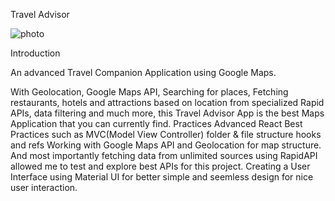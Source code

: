 Travel Advisor

![photo](https://github.com/user-attachments/assets/c68ab278-6b8f-40a4-8dfe-e14ffa6290fa)

Introduction

An advanced Travel Companion Application using Google Maps.

With Geolocation, Google Maps API, Searching for places, Fetching restaurants, hotels and attractions based on location from specialized Rapid APIs, data filtering and much more, this Travel Advisor App is the best Maps Application that you can currently find.
Practices
Advanced React Best Practices such as
MVC(Model View Controller) 
folder & file structure
hooks and refs
Working with Google Maps API and Geolocation for map structure.
And most importantly fetching data from unlimited sources using RapidAPI allowed me to test and explore best APIs for this project.
Creating a User Interface using Material UI for better simple and seemless design for nice user interaction.
